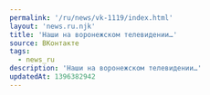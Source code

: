 ```yaml
---
permalink: '/ru/news/vk-1119/index.html'
layout: 'news.ru.njk'
title: 'Наши на воронежском телевидении…'
source: ВКонтакте
tags:
  - news_ru
description: 'Наши на воронежском телевидении…'
updatedAt: 1396382942
---
```

